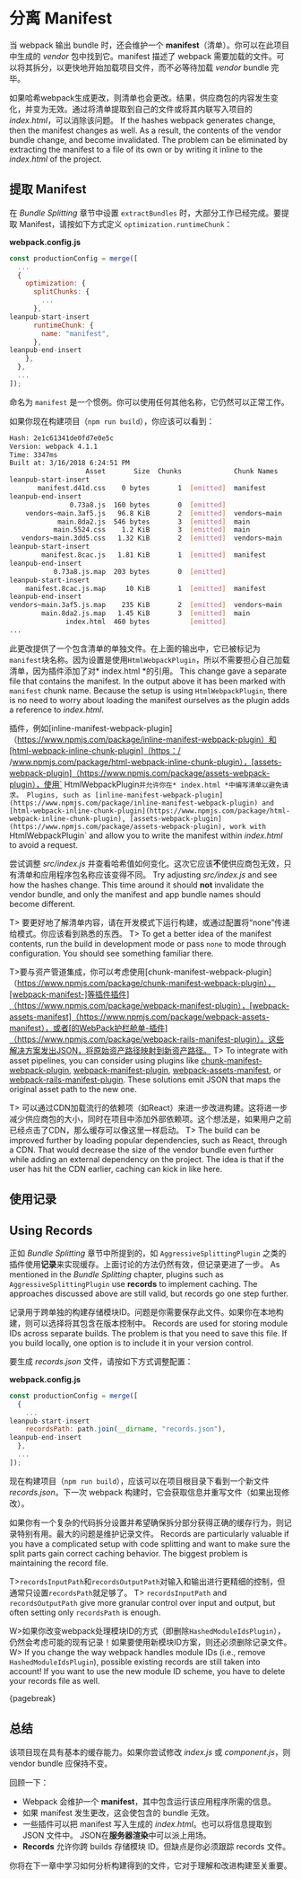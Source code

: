 # 分离 Manifest

当 webpack 输出 bundle 时，还会维护一个 **manifest**（清单）。你可以在此项目中生成的 *vendor* 包中找到它。manifest 描述了 webpack 需要加载的文件。可以将其拆分，以更快地开始加载项目文件，而不必等待加载 *vendor* bundle 完毕。

如果哈希webpack生成更改，则清单也会更改。结果，供应商包的内容发生变化，并变为无效。通过将清单提取到自己的文件或将其内联写入项目的*index.html*，可以消除该问题。
If the hashes webpack generates change, then the manifest changes as well. As a result, the contents of the vendor bundle change, and become invalidated. The problem can be eliminated by extracting the manifest to a file of its own or by writing it inline to the *index.html* of the project.

## 提取 Manifest

在 *Bundle Splitting* 章节中设置 `extractBundles` 时，大部分工作已经完成。要提取 Manifest，请按如下方式定义 `optimization.runtimeChunk`：

**webpack.config.js**

```javascript
const productionConfig = merge([
  ...
  {
    optimization: {
      splitChunks: {
        ...
      },
leanpub-start-insert
      runtimeChunk: {
        name: "manifest",
      },
leanpub-end-insert
    },
  },
  ...
]);
```

命名为 `manifest` 是一个惯例。你可以使用任何其他名称，它仍然可以正常工作。

如果你现在构建项目（`npm run build`），你应该可以看到：

```bash
Hash: 2e1c61341de0fd7e0e5c
Version: webpack 4.1.1
Time: 3347ms
Built at: 3/16/2018 6:24:51 PM
                   Asset       Size  Chunks             Chunk Names
leanpub-start-insert
       manifest.d41d.css    0 bytes       1  [emitted]  manifest
leanpub-end-insert
               0.73a8.js  160 bytes       0  [emitted]
    vendors~main.3af5.js   96.8 KiB       2  [emitted]  vendors~main
            main.8da2.js  546 bytes       3  [emitted]  main
           main.5524.css    1.2 KiB       3  [emitted]  main
   vendors~main.3dd5.css   1.32 KiB       2  [emitted]  vendors~main
leanpub-start-insert
        manifest.8cac.js   1.81 KiB       1  [emitted]  manifest
leanpub-end-insert
           0.73a8.js.map  203 bytes       0  [emitted]
leanpub-start-insert
    manifest.8cac.js.map     10 KiB       1  [emitted]  manifest
leanpub-end-insert
vendors~main.3af5.js.map    235 KiB       2  [emitted]  vendors~main
        main.8da2.js.map   1.45 KiB       3  [emitted]  main
              index.html  460 bytes          [emitted]
...
```

此更改提供了一个包含清单的单独文件。在上面的输出中，它已被标记为`manifest`块名称。因为设置是使用`HtmlWebpackPlugin`，所以不需要担心自己加载清单，因为插件添加了对* index.html *的引用。
This change gave a separate file that contains the manifest. In the output above it has been marked with `manifest` chunk name. Because the setup is using `HtmlWebpackPlugin`, there is no need to worry about loading the manifest ourselves as the plugin adds a reference to *index.html*.

插件，例如[inline-manifest-webpack-plugin]（https://www.npmjs.com/package/inline-manifest-webpack-plugin）和[html-webpack-inline-chunk-plugin]（https：/ /www.npmjs.com/package/html-webpack-inline-chunk-plugin），[assets-webpack-plugin]（https://www.npmjs.com/package/assets-webpack-plugin），使用` HtmlWebpackPlugin`并允许你在* index.html *中编写清单以避免请求。
Plugins, such as [inline-manifest-webpack-plugin](https://www.npmjs.com/package/inline-manifest-webpack-plugin) and [html-webpack-inline-chunk-plugin](https://www.npmjs.com/package/html-webpack-inline-chunk-plugin), [assets-webpack-plugin](https://www.npmjs.com/package/assets-webpack-plugin), work with `HtmlWebpackPlugin` and allow you to write the manifest within *index.html* to avoid a request.

尝试调整 *src/index.js* 并查看哈希值如何变化。这次它应该**不**使供应商包无效，只有清单和应用程序包名称应该变得不同。
Try adjusting *src/index.js* and see how the hashes change. This time around it should **not** invalidate the vendor bundle, and only the manifest and app bundle names should become different.

T> 要更好地了解清单内容，请在开发模式下运行构建，或通过配置将“none”传递给模式。你应该看到熟悉的东西。
T> To get a better idea of the manifest contents, run the build in development mode or pass `none` to mode through configuration. You should see something familiar there.

T>要与资产管道集成，你可以考虑使用[chunk-manifest-webpack-plugin]（https://www.npmjs.com/package/chunk-manifest-webpack-plugin），[webpack-manifest-]等插件插件]（https://www.npmjs.com/package/webpack-manifest-plugin），[webpack-assets-manifest]（https://www.npmjs.com/package/webpack-assets-manifest），或者[的WebPack护栏舱单-插件]（https://www.npmjs.com/package/webpack-rails-manifest-plugin）。这些解决方案发出JSON，将原始资产路径映射到新资产路径。
T> To integrate with asset pipelines, you can consider using plugins like [chunk-manifest-webpack-plugin](https://www.npmjs.com/package/chunk-manifest-webpack-plugin), [webpack-manifest-plugin](https://www.npmjs.com/package/webpack-manifest-plugin), [webpack-assets-manifest](https://www.npmjs.com/package/webpack-assets-manifest), or [webpack-rails-manifest-plugin](https://www.npmjs.com/package/webpack-rails-manifest-plugin). These solutions emit JSON that maps the original asset path to the new one.

T> 可以通过CDN加载流行的依赖项（如React）来进一步改进构建。这将进一步减少供应商包的大小，同时在项目中添加外部依赖项。这个想法是，如果用户之前已经点击了CDN，那么缓存可以像这里一样启动。
T> The build can be improved further by loading popular dependencies, such as React, through a CDN. That would decrease the size of the vendor bundle even further while adding an external dependency on the project. The idea is that if the user has hit the CDN earlier, caching can kick in like here.

## 使用记录
## Using Records

正如 *Bundle Splitting* 章节中所提到的，如 `AggressiveSplittingPlugin` 之类的插件使用**记录**来实现缓存。上面讨论的方法仍然有效，但记录更进了一步。
As mentioned in the *Bundle Splitting* chapter, plugins such as `AggressiveSplittingPlugin` use **records** to implement caching. The approaches discussed above are still valid, but records go one step further.

记录用于跨单独的构建存储模块ID。问题是你需要保存此文件。如果你在本地构建，则可以选择将其包含在版本控制中。
Records are used for storing module IDs across separate builds. The problem is that you need to save this file. If you build locally, one option is to include it in your version control.

要生成 *records.json* 文件，请按如下方式调整配置：

**webpack.config.js**

```javascript
const productionConfig = merge([
  {
    ...
leanpub-start-insert
    recordsPath: path.join(__dirname, "records.json"),
leanpub-end-insert
  },
  ...
]);
```

现在构建项目（`npm run build`），应该可以在项目根目录下看到一个新文件 *records.json*。下一次 webpack 构建时，它会获取信息并重写文件（如果出现修改）。

如果你有一个复杂的代码拆分设置并希望确保拆分部分获得正确的缓存行为，则记录特别有用。最大的问题是维护记录文件。
Records are particularly valuable if you have a complicated setup with code splitting and want to make sure the split parts gain correct caching behavior. The biggest problem is maintaining the record file.

T>`recordsInputPath`和`recordsOutputPath`对输入和输出进行更精细的控制，但通常只设置`recordsPath`就足够了。
T> `recordsInputPath` and `recordsOutputPath` give more granular control over input and output, but often setting only `recordsPath` is enough.

W>如果你改变webpack处理模块ID的方式（即删除`HashedModuleIdsPlugin`），仍然会考虑可能的现有记录！如果要使用新模块ID方案，则还必须删除记录文件。
W> If you change the way webpack handles module IDs (i.e., remove `HashedModuleIdsPlugin`), possible existing records are still taken into account! If you want to use the new module ID scheme, you have to delete your records file as well.

{pagebreak}

## 总结

该项目现在具有基本的缓存能力。如果你尝试修改 *index.js* 或 *component.js*，则 vendor bundle 应保持不变。

回顾一下：

* Webpack 会维护一个 **manifest**，其中包含运行该应用程序所需的信息。
* 如果 manifest 发生更改，这会使包含的 bundle 无效。
* 一些插件可以把 manifest 写入生成的 *index.html*。也可以将信息提取到 JSON 文件中。 JSON在**服务器渲染**中可以派上用场。
* **Records** 允许你跨 builds 存储模块 ID。但缺点是你必须跟踪 records 文件。

你将在下一章中学习如何分析构建得到的文件，它对于理解和改进构建至关重要。

